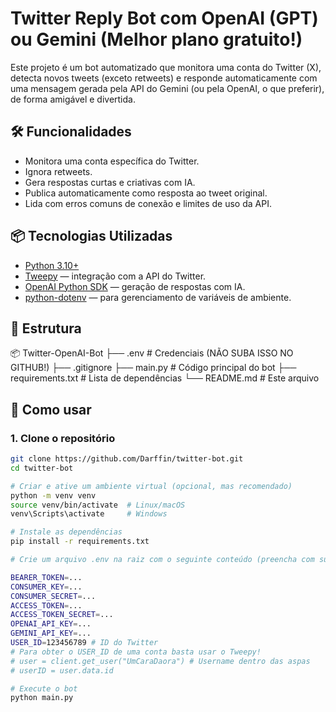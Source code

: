 # Twitter Reply Bot com OpenAI (GPT) ou Gemini (Melhor plano gratuito!)

Este projeto é um bot automatizado que monitora uma conta do Twitter (X), detecta novos tweets (exceto retweets) e responde automaticamente com uma mensagem gerada pela API do Gemini (ou pela OpenAI, o que preferir), de forma amigável e divertida.

## 🛠️ Funcionalidades

- Monitora uma conta específica do Twitter.
- Ignora retweets.
- Gera respostas curtas e criativas com IA.
- Publica automaticamente como resposta ao tweet original.
- Lida com erros comuns de conexão e limites de uso da API.

## 📦 Tecnologias Utilizadas

- [Python 3.10+](https://www.python.org/)
- [Tweepy](https://www.tweepy.org/) — integração com a API do Twitter.
- [OpenAI Python SDK](https://github.com/openai/openai-python) — geração de respostas com IA.
- [python-dotenv](https://pypi.org/project/python-dotenv/) — para gerenciamento de variáveis de ambiente.

## 📁 Estrutura

📦 Twitter-OpenAI-Bot
├── .env # Credenciais (NÃO SUBA ISSO NO GITHUB!)
├── .gitignore
├── main.py # Código principal do bot
├── requirements.txt # Lista de dependências
└── README.md # Este arquivo

## 🔧 Como usar

### 1. Clone o repositório

```bash
git clone https://github.com/Darffin/twitter-bot.git
cd twitter-bot

# Criar e ative um ambiente virtual (opcional, mas recomendado)
python -m venv venv 
source venv/bin/activate  # Linux/macOS
venv\Scripts\activate     # Windows

# Instale as dependências
pip install -r requirements.txt

# Crie um arquivo .env na raiz com o seguinte conteúdo (preencha com suas chaves):

BEARER_TOKEN=...
CONSUMER_KEY=...
CONSUMER_SECRET=...
ACCESS_TOKEN=...
ACCESS_TOKEN_SECRET=...
OPENAI_API_KEY=...
GEMINI_API_KEY=...
USER_ID=123456789 # ID do Twitter
# Para obter o USER_ID de uma conta basta usar o Tweepy!
# user = client.get_user("UmCaraDaora") # Username dentro das aspas
# userID = user.data.id

# Execute o bot
python main.py


